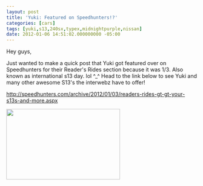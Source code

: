 ```yaml
---
layout: post
title: 'Yuki: Featured on Speedhunters!?'
categories: [cars]
tags: [yuki,s13,240sx,typex,midnightpurple,nissan]
date: 2012-01-06 14:51:02.000000000 -05:00
---
```

Hey guys,

Just wanted to make a quick post that Yuki got featured over on Speedhunters for their Reader's Rides section because it was 1/3. Also known as international s13 day. lol ^_^ Head to the link below to see Yuki and many other awesome S13's the interwebz have to offer!

<a href="http://speedhunters.com/archive/2012/01/03/readers-rides-gt-gt-your-s13s-and-more.aspx">http://speedhunters.com/archive/2012/01/03/readers-rides-gt-gt-your-s13s-and-more.aspx</a>

<a href="http://domofactor.com/wp-content/uploads/2012/01/speedhunters_feature.png"><img class="alignnone size-medium wp-image-6402" title="speedhunters_feature" src="http://domofactor.com/wp-content/uploads/2012/01/speedhunters_feature.png" alt="" width="300" height="187" /></a>
